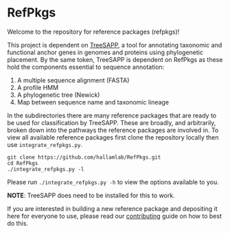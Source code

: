 # RefPkgs

Welcome to the repository for reference packages (refpkgs)!

This project is dependent on [TreeSAPP](https://github.com/hallamlab/TreeSAPP), 
a tool for annotating taxonomic and functional anchor genes in genomes and proteins using phylogenetic placement.
By the same token, TreeSAPP is dependent on RefPkgs as these hold the components essential to sequence annotation:

1. A multiple sequence alignment (FASTA)
2. A profile HMM
3. A phylogenetic tree (Newick)
4. Map between sequence name and taxonomic lineage

In the subdirectories there are many reference packages that are ready to be used for classification by TreeSAPP.
These are broadly, and arbitrarily, broken down into the pathways the reference packages are involved in.
To view all available reference packages first clone the repository locally then use  `integrate_refpkgs.py`.

```shell script
git clone https://github.com/hallamlab/RefPkgs.git
cd RefPkgs
./integrate_refpkgs.py -l
```

Please run `./integrate_refpkgs.py -h` to view the options available to you.

**NOTE**: TreeSAPP does need to be installed for this to work.

If you are interested in building a new reference package and depositing it here for everyone to use,
please read our [contributing](https://github.com/hallamlab/RefPkgs/CONTRIBUTING.md) guide on how to best do this.
